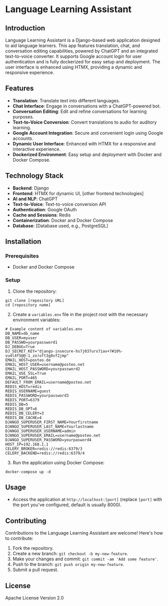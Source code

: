 # Language Learning Assistant

## Introduction
Language Learning Assistant is a Django-based web application designed to aid language learners. This app features translation, chat, and conversation editing capabilities, powered by ChatGPT and an integrated text-to-voice converter. It supports Google account login for user authentication and is fully dockerized for easy setup and deployment. The user interface is enhanced using HTMX, providing a dynamic and responsive experience.

## Features
- **Translation**: Translate text into different languages.
- **Chat Interface**: Engage in conversations with a ChatGPT-powered bot.
- **Conversation Editing**: Edit and refine conversations for learning purposes.
- **Text-to-Voice Conversion**: Convert translations to audio for auditory learning.
- **Google Account Integration**: Secure and convenient login using Google accounts.
- **Dynamic User Interface**: Enhanced with HTMX for a responsive and interactive experience.
- **Dockerized Environment**: Easy setup and deployment with Docker and Docker Compose.

## Technology Stack
- **Backend**: Django
- **Frontend**: HTMX for dynamic UI, [other frontend technologies]
- **AI and NLP**: ChatGPT
- **Text-to-Voice**: Text-to-voice conversion API
- **Authentication**: Google OAuth
- **Cache and Sessions**: Redis
- **Containerization**: Docker and Docker Compose
- **Database**: [Database used, e.g., PostgreSQL]

## Installation

### Prerequisites
- Docker and Docker Compose

### Setup
1. Clone the repository:
```
git clone [repository URL]
cd [repository name]
```
2. Create a `variables.env` file in the project root with the necessary environment variables:
```
# Example content of variables.env
DB_NAME=db_name
DB_USER=myuser
DB_PASSWD=yourpassword1
DJ_DEBUG=True
DJ_SECRET_KEY="django-insecure-hs7j037urx7iav+7#10%-vu4l4f5@@-1_zo)oft3g8vf2jmp"
EMAIL_HOST=posteo.de
EMAIL_HOST_USER=username@posteo.net
EMAIL_HOST_PASSWORD=yourpassword2
EMAIL_USE_SSL=True
EMAIL_PORT=465
DEFAULT_FROM_EMAIL=username@posteo.net
REDIS_HOST=redis
REDIS_USERNAME=guest
REDIS_PASSWORD=yourpassword3
REDIS_PORT=6379
REDIS_DB=5
REDIS_DB_OPT=6
REDIS_DB_CELERY=3
REDIS_DB_CACHE=4
DJANGO_SUPERUSER_FIRST_NAME=Yourfirstname
DJANGO_SUPERUSER_LAST_NAME=Yourlastname
DJANGO_SUPERUSER_USERNAME=admin
DJANGO_SUPERUSER_EMAIL=username@posteo.net
DJANGO_SUPERUSER_PASSWORD=yourpasword4
HOST_IP=192.168.1.1
CELERY_BROKER=redis://redis:6379/3
CELERY_BACKEND=redis://redis:6379/4
```

3. Run the application using Docker Compose:
```
docker-compose up -d
```

## Usage
- Access the application at `http://localhost:[port]` (replace `[port]` with the port you've configured, default is usually 8000).

## Contributing
Contributions to the Language Learning Assistant are welcome! Here's how to contribute:
1. Fork the repository.
2. Create a new branch: `git checkout -b my-new-feature`.
3. Make your changes and commit: `git commit -am 'Add some feature'`.
4. Push to the branch: `git push origin my-new-feature`.
5. Submit a pull request.

## License
Apache License Version 2.0

